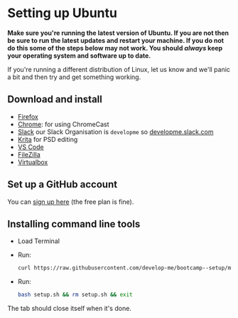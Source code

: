 # Setting up Ubuntu

**Make sure you're running the latest version of Ubuntu. If you are not then be sure to run the latest updates and restart your machine. If you do not do this some of the steps below may not work. You should *always* keep your operating system and software up to date.**

If you're running a different distribution of Linux, let us know and we'll panic a bit and then try and get something working.

## Download and install

- [Firefox](https://www.mozilla.org/firefox)
- [Chrome](https://www.google.co.uk/chrome/browser/desktop/index.html): for using ChromeCast
- [Slack](https://slack.com/) our Slack Organisation is `developme` so [developme.slack.com](https://developme.slack.com/)
- [Krita](https://krita.org/en/) for PSD editing
- [VS Code](https://code.visualstudio.com)
- [FileZilla](https://filezilla-project.org/download.php?show_all=1)
- [Virtualbox](https://www.virtualbox.org/)

## Set up a GitHub account

You can [sign up here](https://github.com/join) (the free plan is fine).

## Installing command line tools

- Load Terminal
- Run:

    ```bash
    curl https://raw.githubusercontent.com/develop-me/bootcamp--setup/master/linux/setup.sh > setup.sh
    ```

- Run:

    ```bash
    bash setup.sh && rm setup.sh && exit
    ```

The tab should close itself when it's done.
